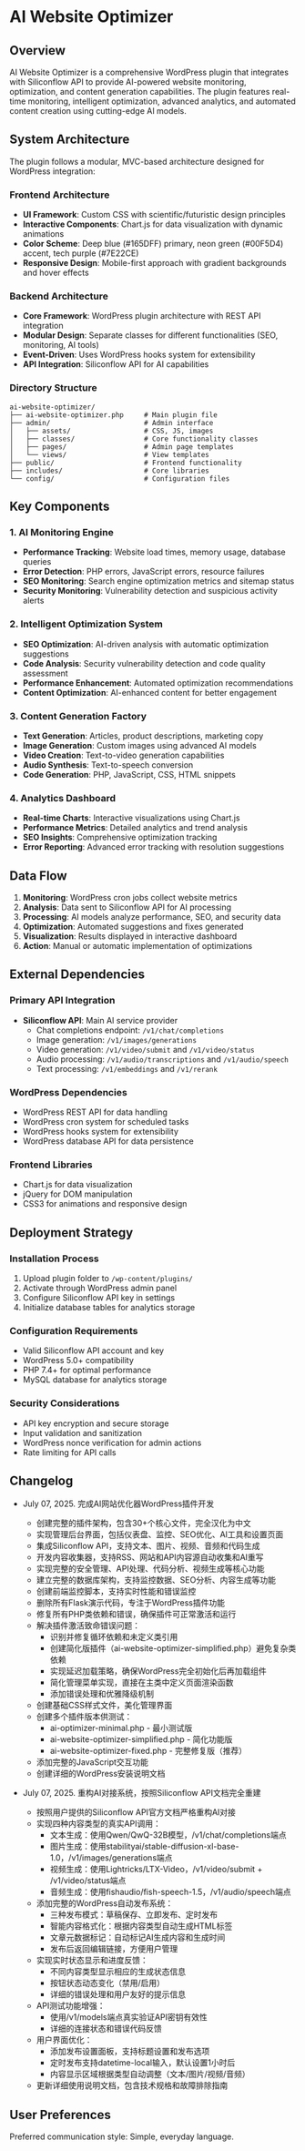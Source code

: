 # AI Website Optimizer

## Overview

AI Website Optimizer is a comprehensive WordPress plugin that integrates with Siliconflow API to provide AI-powered website monitoring, optimization, and content generation capabilities. The plugin features real-time monitoring, intelligent optimization, advanced analytics, and automated content creation using cutting-edge AI models.

## System Architecture

The plugin follows a modular, MVC-based architecture designed for WordPress integration:

### Frontend Architecture
- **UI Framework**: Custom CSS with scientific/futuristic design principles
- **Interactive Components**: Chart.js for data visualization with dynamic animations
- **Color Scheme**: Deep blue (#165DFF) primary, neon green (#00F5D4) accent, tech purple (#7E22CE)
- **Responsive Design**: Mobile-first approach with gradient backgrounds and hover effects

### Backend Architecture
- **Core Framework**: WordPress plugin architecture with REST API integration
- **Modular Design**: Separate classes for different functionalities (SEO, monitoring, AI tools)
- **Event-Driven**: Uses WordPress hooks system for extensibility
- **API Integration**: Siliconflow API for AI capabilities

### Directory Structure
```
ai-website-optimizer/
├── ai-website-optimizer.php     # Main plugin file
├── admin/                       # Admin interface
│   ├── assets/                  # CSS, JS, images
│   ├── classes/                 # Core functionality classes
│   ├── pages/                   # Admin page templates
│   └── views/                   # View templates
├── public/                      # Frontend functionality
├── includes/                    # Core libraries
└── config/                      # Configuration files
```

## Key Components

### 1. AI Monitoring Engine
- **Performance Tracking**: Website load times, memory usage, database queries
- **Error Detection**: PHP errors, JavaScript errors, resource failures
- **SEO Monitoring**: Search engine optimization metrics and sitemap status
- **Security Monitoring**: Vulnerability detection and suspicious activity alerts

### 2. Intelligent Optimization System
- **SEO Optimization**: AI-driven analysis with automatic optimization suggestions
- **Code Analysis**: Security vulnerability detection and code quality assessment
- **Performance Enhancement**: Automated optimization recommendations
- **Content Optimization**: AI-enhanced content for better engagement

### 3. Content Generation Factory
- **Text Generation**: Articles, product descriptions, marketing copy
- **Image Generation**: Custom images using advanced AI models
- **Video Creation**: Text-to-video generation capabilities
- **Audio Synthesis**: Text-to-speech conversion
- **Code Generation**: PHP, JavaScript, CSS, HTML snippets

### 4. Analytics Dashboard
- **Real-time Charts**: Interactive visualizations using Chart.js
- **Performance Metrics**: Detailed analytics and trend analysis
- **SEO Insights**: Comprehensive optimization tracking
- **Error Reporting**: Advanced error tracking with resolution suggestions

## Data Flow

1. **Monitoring**: WordPress cron jobs collect website metrics
2. **Analysis**: Data sent to Siliconflow API for AI processing
3. **Processing**: AI models analyze performance, SEO, and security data
4. **Optimization**: Automated suggestions and fixes generated
5. **Visualization**: Results displayed in interactive dashboard
6. **Action**: Manual or automatic implementation of optimizations

## External Dependencies

### Primary API Integration
- **Siliconflow API**: Main AI service provider
  - Chat completions endpoint: `/v1/chat/completions`
  - Image generation: `/v1/images/generations`
  - Video generation: `/v1/video/submit` and `/v1/video/status`
  - Audio processing: `/v1/audio/transcriptions` and `/v1/audio/speech`
  - Text processing: `/v1/embeddings` and `/v1/rerank`

### WordPress Dependencies
- WordPress REST API for data handling
- WordPress cron system for scheduled tasks
- WordPress hooks system for extensibility
- WordPress database API for data persistence

### Frontend Libraries
- Chart.js for data visualization
- jQuery for DOM manipulation
- CSS3 for animations and responsive design

## Deployment Strategy

### Installation Process
1. Upload plugin folder to `/wp-content/plugins/`
2. Activate through WordPress admin panel
3. Configure Siliconflow API key in settings
4. Initialize database tables for analytics storage

### Configuration Requirements
- Valid Siliconflow API account and key
- WordPress 5.0+ compatibility
- PHP 7.4+ for optimal performance
- MySQL database for analytics storage

### Security Considerations
- API key encryption and secure storage
- Input validation and sanitization
- WordPress nonce verification for admin actions
- Rate limiting for API calls

## Changelog

- July 07, 2025. 完成AI网站优化器WordPress插件开发
  - 创建完整的插件架构，包含30+个核心文件，完全汉化为中文
  - 实现管理后台界面，包括仪表盘、监控、SEO优化、AI工具和设置页面
  - 集成Siliconflow API，支持文本、图片、视频、音频和代码生成
  - 开发内容收集器，支持RSS、网站和API内容源自动收集和AI重写
  - 实现完整的安全管理、API处理、代码分析、视频生成等核心功能
  - 建立完整的数据库架构，支持监控数据、SEO分析、内容生成等功能
  - 创建前端监控脚本，支持实时性能和错误监控
  - 删除所有Flask演示代码，专注于WordPress插件功能
  - 修复所有PHP类依赖和错误，确保插件可正常激活和运行
  - 解决插件激活致命错误问题：
    - 识别并修复循环依赖和未定义类引用
    - 创建简化版插件（ai-website-optimizer-simplified.php）避免复杂类依赖
    - 实现延迟加载策略，确保WordPress完全初始化后再加载组件
    - 简化管理菜单实现，直接在主类中定义页面渲染函数
    - 添加错误处理和优雅降级机制
  - 创建基础CSS样式文件，美化管理界面
  - 创建多个插件版本供测试：
    - ai-optimizer-minimal.php - 最小测试版
    - ai-website-optimizer-simplified.php - 简化功能版
    - ai-website-optimizer-fixed.php - 完整修复版（推荐）
  - 添加完整的JavaScript交互功能
  - 创建详细的WordPress安装说明文档

- July 07, 2025. 重构AI对接系统，按照Siliconflow API文档完全重建
  - 按照用户提供的Siliconflow API官方文档严格重构AI对接
  - 实现四种内容类型的真实API调用：
    - 文本生成：使用Qwen/QwQ-32B模型，/v1/chat/completions端点
    - 图片生成：使用stabilityai/stable-diffusion-xl-base-1.0，/v1/images/generations端点
    - 视频生成：使用Lightricks/LTX-Video，/v1/video/submit + /v1/video/status端点
    - 音频生成：使用fishaudio/fish-speech-1.5，/v1/audio/speech端点
  - 添加完整的WordPress自动发布系统：
    - 三种发布模式：草稿保存、立即发布、定时发布
    - 智能内容格式化：根据内容类型自动生成HTML标签
    - 文章元数据标记：自动标记AI生成内容和生成时间
    - 发布后返回编辑链接，方便用户管理
  - 实现实时状态显示和进度反馈：
    - 不同内容类型显示相应的生成状态信息
    - 按钮状态动态变化（禁用/启用）
    - 详细的错误处理和用户友好的提示信息
  - API测试功能增强：
    - 使用/v1/models端点真实验证API密钥有效性
    - 详细的连接状态和错误代码反馈
  - 用户界面优化：
    - 添加发布设置面板，支持标题设置和发布选项
    - 定时发布支持datetime-local输入，默认设置1小时后
    - 内容显示区域根据类型自动调整（文本/图片/视频/音频）
  - 更新详细使用说明文档，包含技术规格和故障排除指南

## User Preferences

Preferred communication style: Simple, everyday language.